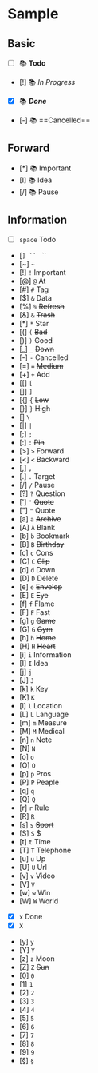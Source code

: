 # Sample

## Basic

- [ ] 📚 **Todo**
- [!] 📚 *In Progress*
- [x] 📚 ***Done***
- [-] 📚 ==Cancelled==

## Forward

- [*] 📚 Important
- [I] 📚 Idea
- [/] 📚 Pause

## Information

- [ ] `space` Todo
- [`] `` ` ``
- [~] `~`
- [!] `!` Important
- [@] `@` At
- [#] `#` Tag
- [$] `&` Data
- [%] `%` ~~Refresh~~
- [&] `&` ~~Trash~~
- [*] `*` Star
- [(] `(` ~~Bad~~
- [)] `)` ~~Good~~
- [_] `_` ~~Down~~
- [-] `-` Cancelled
- [=] `=` ~~Medium~~
- [+] `+` Add
- [[] `[`
- []] `]`
- [{] `{` ~~Low~~
- [}] `}` ~~High~~
- [\] `\`
- [|] `|`
- [;] `;`
- [:] `:` ~~Pin~~
- [>] `>` Forward
- [<] `<` Backward
- [,] `,`
- [.] `.` Target
- [/] `/` Pause
- [?] `?` Question
- ['] `'` ~~Quote~~
- ["] `"` Quote
- [a] `a` ~~Archive~~
- [A] `A` Blank
- [b] `b` Bookmark
- [B] `B` ~~Birthday~~
- [c] `c` Cons
- [C] `C` ~~Clip~~
- [d] `d` Down
- [D] `D` Delete
- [e] `e` ~~Envelop~~
- [E] `E` ~~Eye~~
- [f] `f` Flame
- [F] `F` Fast
- [g] `g` ~~Game~~
- [G] `G` ~~Gym~~
- [h] `h` ~~Home~~
- [H] `H` ~~Heart~~
- [i] `i` Information
- [I] `I` Idea
- [j] `j`
- [J] `J`
- [k] `k` Key
- [K] `K`
- [l] `l` Location
- [L] `L` Language
- [m] `m` Measure
- [M] `M` Medical
- [n] `n` Note
- [N] `N`
- [o] `o`
- [O] `O`
- [p] `p` Pros
- [P] `P` Peaple
- [q] `q`
- [Q] `Q`
- [r] `r` Rule
- [R] `R`
- [s] `s` ~~Sport~~
- [S] `S` $
- [t] `t` Time
- [T] `T` Telephone
- [u] `u` Up
- [U] `U` Url
- [v] `v` ~~Video~~
- [V] `V`
- [w] `w` Win
- [W] `W` World
- [x] `x` Done
- [X] `X`
- [y] `y`
- [Y] `Y`
- [z] `z` ~~Moon~~
- [Z] `Z` ~~Sun~~
- [0] `0`
- [1] `1`
- [2] `2`
- [3] `3`
- [4] `4`
- [5] `5`
- [6] `6`
- [7] `7`
- [8] `8`
- [9] `9`
- [§] `§`
